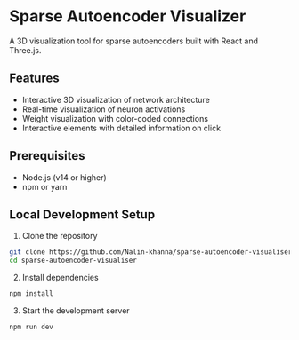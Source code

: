 # Sparse Autoencoder Visualizer

A 3D visualization tool for sparse autoencoders built with React and Three.js.

## Features
- Interactive 3D visualization of network architecture
- Real-time visualization of neuron activations
- Weight visualization with color-coded connections
- Interactive elements with detailed information on click

## Prerequisites
- Node.js (v14 or higher)
- npm or yarn

## Local Development Setup

1. Clone the repository
```bash
git clone https://github.com/Nalin-khanna/sparse-autoencoder-visualiser-.git
cd sparse-autoencoder-visualiser
```

2. Install dependencies
```bash
npm install
```

3. Start the development server
```bash
npm run dev
```
